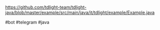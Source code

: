 https://github.com/tdlight-team/tdlight-java/blob/master/example/src/main/java/it/tdlight/example/Example.java

#bot #telegram #java